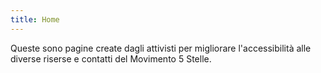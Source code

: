 ```yaml
---
title: Home
---
```

Queste sono pagine create dagli attivisti per migliorare l'accessibilità alle diverse riserse e contatti del Movimento 5 Stelle.
